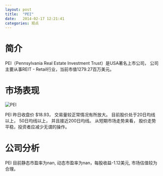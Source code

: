 ```yaml
---
layout: post
title:  "PEI"
date:   2014-02-17 12:21:41
categories: 观点
---
```


# 简介
PEI（Pennsylvania Real Estate Investment Trust）是USA著名上市公司，
公司主要从事REIT - Retail行业，当前市值1279.27百万美元。

# 市场表现

![PEI](http://finviz.com/chart.ashx?t=PEI&ty=c&ta=1&p=d&s=l)

PEI 昨日收盘价 $18.93，
交易量较正常情况有所放大。
目前股价处于20日均线以上，
50日均线以上，
并且接近200日均线。
从短期市场走势来看，
股价走势平稳，投资者应减少无谓的操作。

# 公司分析
PEI 目前静态市盈率为nan, 动态市盈率为nan，每股收益-1.12美元,
市场估值较为合理。
